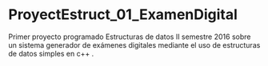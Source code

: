 # ProyectEstruct_01_ExamenDigital
Primer proyecto programado Estructuras de datos II semestre 2016 sobre un sistema generador de exámenes digitales mediante el uso de estructuras de datos simples en c++ .
